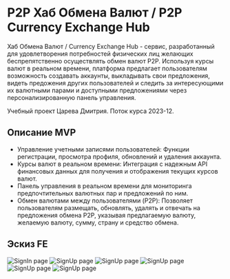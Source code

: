# P2P Хаб Обмена Валют / P2P Currency Exchange Hub

Хаб Обмена Валют / Currency Exchange Hub - сервис, разработанный для удовлетворения потребностей физических лиц желающих
беспрепятственно осуществлять обмен валют P2P. Используя курсы валют в реальном времени, платформа предлагает
пользователям возможность создавать аккаунты, выкладывать свои предложения, видеть предожения
других пользователей и следить за интересующими их валютными парами и доступными предложениями через персонализированную
панель управления.

Учебный проект Царева Дмитрия.
Поток курса 2023-12.

## Описание MVP

* Управление учетными записями пользователей: Функции регистрации, просмотра профиля, обновлений и удаления аккаунта.
* Курсы валют в реальном времени: Интеграция с надежным API финансовых данных для получения и отображения текущих курсов
  валют.
* Панель управления в реальном времени для мониторинга предпочтительных валютных пар и предложений по ним.
* Обмен валютами между пользователями (P2P): Позволяет пользователям размещать, обновлять, удалять и отвечать на
  предложения обмена P2P, указывая предлагаемую валюту, желаемую валюту, сумму, страну и средство обмена.

## Эскиз FE

![SignIn page](/images/signIn.webp)
![SignUp page](/images/signUp.webp)
![SignUp page](/images/welcomePage.webp)
![SignUp page](/images/postListing.webp)
![SignUp page](/images/listingsFeed.webp)
![SignUp page](/images/realTimeFeed.webp)
